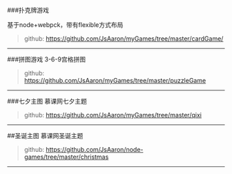 ###扑克牌游戏

基于node+webpck，带有flexible方式布局
>github: <https://github.com/JsAaron/myGames/tree/master/cardGame/>
****

###拼图游戏
3-6-9宫格拼图
>github: <https://github.com/JsAaron/myGames/tree/master/puzzleGame>
****

###七夕主图
慕课网七夕主题
>github: <https://github.com/JsAaron/myGames/tree/master/qixi>
****

##圣诞主图
慕课网圣诞主题
>github: <https://github.com/JsAaron/node-games/tree/master/christmas>
****


